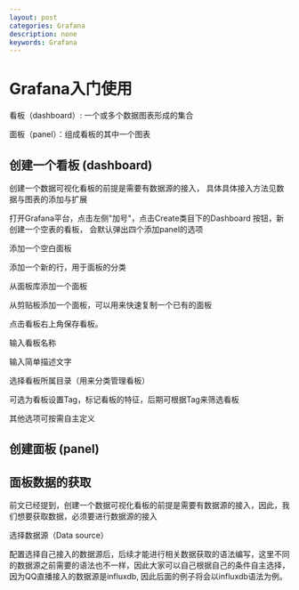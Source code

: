 ```yaml
---
layout: post
categories: Grafana
description: none
keywords: Grafana
---
```

# Grafana入门使用

看板（dashboard）: 一个或多个数据图表形成的集合

面板（panel）：组成看板的其中一个图表

## 创建一个看板 (dashboard)

创建一个数据可视化看板的前提是需要有数据源的接入， 具体具体接入方法见数据与图表的添加与扩展

打开Grafana平台，点击左侧"加号"，点击Create类目下的Dashboard 按钮，新创建一个空表的看板， 会默认弹出四个添加panel的选项

添加一个空白面板

添加一个新的行，用于面板的分类

从面板库添加一个面板

从剪贴板添加一个面板，可以用来快速复制一个已有的面板

点击看板右上角保存看板。

输入看板名称

输入简单描述文字

选择看板所属目录（用来分类管理看板）

可选为看板设置Tag，标记看板的特征，后期可根据Tag来筛选看板

其他选项可按需自主定义
## 创建面板 (panel)

## 面板数据的获取

前文已经提到，创建一个数据可视化看板的前提是需要有数据源的接入，因此，我们想要获取数据，必须要进行数据源的接入

选择数据源（Data source）

配置选择自己接入的数据源后，后续才能进行相关数据获取的语法编写，这里不同的数据源之前需要的语法也不一样，因此大家可以自己根据自己的条件自主选择， 因为QQ直播接入的数据源是influxdb, 因此后面的例子将会以influxdb语法为例。











